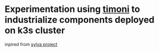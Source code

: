 # Experimentation using [timoni](https://timoni.sh/) to industrialize components deployed on k3s cluster

inpired from [sylva project](https://gitlab.com/sylva-projects)

